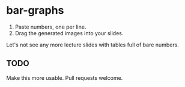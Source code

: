 bar-graphs
===

1. Paste numbers, one per line.
2. Drag the generated images into your slides.

Let's not see any more lecture slides with tables full of bare numbers.

TODO
---

Make this more usable. Pull requests welcome.

